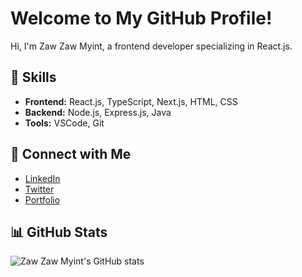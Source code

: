 # Welcome to My GitHub Profile!

Hi, I'm Zaw Zaw Myint, a frontend developer specializing in React.js.

## 🚀 Skills
- **Frontend:** React.js, TypeScript, Next.js, HTML, CSS
- **Backend:** Node.js, Express.js, Java
- **Tools:** VSCode, Git

## 🔗 Connect with Me
- [LinkedIn]([https://www.linkedin.com/in/your-profile](https://github.com/zawzawmyint)](https://www.linkedin.com/in/zaw-zaw-myint-29745a199/))
- [Twitter]([https://twitter.com/your-profile](https://x.com/ZmMusk))
- [Portfolio]([https://twitter.com/your-profile](https://x.com/ZmMusk)](https://zawzawmyint-alpha-portfolio.vercel.app/))

## 📊 GitHub Stats
![Zaw Zaw Myint's GitHub stats](https://github-readme-stats.vercel.app/api?username=zawzawmyint&show_icons=true&theme=radical)

